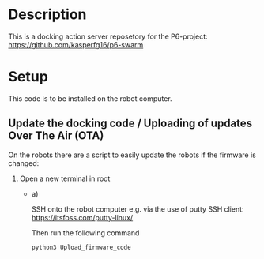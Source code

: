 # Description

This is a docking action server reposetory for the P6-project:
<https://github.com/kasperfg16/p6-swarm>

# Setup

This code is to be installed on the robot computer.

## Update the docking code / Uploading of updates Over The Air (OTA)

On the robots there are a script to easily update the robots if the firmware is changed:

1. Open a new terminal in root

    - a)

        SSH onto the robot computer e.g. via the use of putty SSH client: <https://itsfoss.com/putty-linux/>

        Then run the following command

        ``` bash
        python3 Upload_firmware_code
        ```
